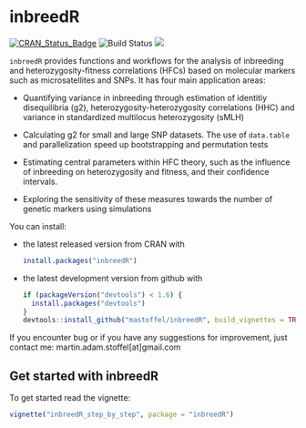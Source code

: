 <!-- README.md is generated from README.Rmd. Please edit that file -->
inbreedR
========

[![CRAN\_Status\_Badge](http://www.r-pkg.org/badges/version/inbreedR)](https://cran.r-project.org/package=inbreedR) ![Build Status](https://travis-ci.org/mastoffel/inbreedR.svg?branch=master) [![](http://cranlogs.r-pkg.org/badges/grand-total/inbreedR)](https://cran.r-project.org/package=inbreedR)

`inbreedR` provides functions and workflows for the analysis of inbreeding and heterozygosity-fitness correlations (HFCs) based on molecular markers such as microsatellites and SNPs. It has four main application areas:

-   Quantifying variance in inbreeding through estimation of identitiy disequilibria (g2), heterozygosity-heterozygosity correlations (HHC) and variance in standardized multilocus heterozygosity (sMLH)

-   Calculating g2 for small and large SNP datasets. The use of `data.table` and parallelization speed up bootstrapping and permutation tests

-   Estimating central parameters within HFC theory, such as the influence of inbreeding on heterozygosity and fitness, and their confidence intervals.

-   Exploring the sensitivity of these measures towards the number of genetic markers using simulations

You can install:

-   the latest released version from CRAN with

    ``` r
    install.packages("inbreedR")
    ```

-   the latest development version from github with

    ``` r
    if (packageVersion("devtools") < 1.6) {
      install.packages("devtools")
    }
    devtools::install_github("mastoffel/inbreedR", build_vignettes = TRUE)
    ```

If you encounter bug or if you have any suggestions for improvement, just contact me: martin.adam.stoffel\[at\]gmail.com

Get started with inbreedR
-------------------------

To get started read the vignette:

``` r
vignette("inbreedR_step_by_step", package = "inbreedR")
```

